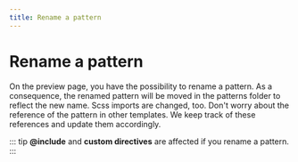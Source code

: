 ```yaml
---
title: Rename a pattern
---
```

# Rename a pattern
On the preview page, you have the possibility to rename a pattern. As a consequence, the renamed pattern will be moved in the patterns folder to reflect the new name. Scss imports are changed, too.
Don't worry about the reference of the pattern in other templates. We keep track of these references and update them accordingly.

::: tip
**@include** and **custom directives** are affected if you rename a pattern.
:::